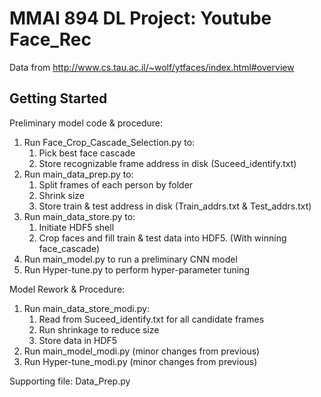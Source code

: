 # MMAI 894 DL Project: Youtube Face_Rec

Data from http://www.cs.tau.ac.il/~wolf/ytfaces/index.html#overview

## Getting Started

Preliminary model code & procedure:
1. Run Face_Crop_Cascade_Selection.py to:
    1. Pick best face cascade
    2. Store recognizable frame address in disk (Suceed_identify.txt)
2. Run main_data_prep.py to:
    1. Split frames of each person by folder
    2. Shrink size
    3. Store train & test address in disk (Train_addrs.txt & Test_addrs.txt)
3. Run main_data_store.py to:
    1. Initiate HDF5 shell
    2. Crop faces and fill train & test data into HDF5. (With winning face_cascade)
4. Run main_model.py to run a preliminary CNN model
5. Run Hyper-tune.py to perform hyper-parameter tuning
	

Model Rework & Procedure:
1. Run main_data_store_modi.py:
    1. Read from Suceed_identify.txt for all candidate frames
    2. Run shrinkage to reduce size
    3. Store data in HDF5
2. Run main_model_modi.py (minor changes from previous)
3. Run Hyper-tune_modi.py (minor changes from previous)

Supporting file:
	Data_Prep.py 

